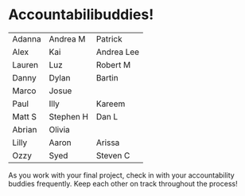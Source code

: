 # Accountabilibuddies!

| | | |
|--------|-----------|------------|
| Adanna | Andrea M  | Patrick    |
| Alex   | Kai       | Andrea Lee |
| Lauren | Luz       | Robert M   |
| Danny  | Dylan     | Bartin     |
| Marco  | Josue     |            |
| Paul   | Illy      | Kareem     |
| Matt S | Stephen H | Dan L      |
| Abrian | Olivia    |            |
| Lilly  | Aaron     | Arissa     |
| Ozzy   | Syed      | Steven C   |

As you work with your final project, check in with your accountability buddies frequently. Keep each other on track throughout the process! 
